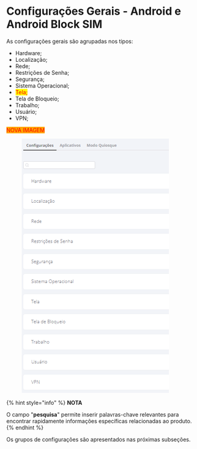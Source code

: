 # Configurações Gerais - Android e Android Block SIM

As configurações gerais são agrupadas nos tipos:

* Hardware;
* Localização;
* Rede;
* Restrições de Senha;
* Segurança;
* Sistema Operacional;
* <mark style="color:red;">Tela;</mark>
* Tela de Bloqueio;
* Trabalho;
* Usuário;
* VPN;

<mark style="color:red;background-color:orange;">NOVA IMAGEM</mark>

<figure><img src="../../../../.gitbook/assets/image.png" alt=""><figcaption></figcaption></figure>

{% hint style="info" %}
**NOTA**

O campo "**pesquisa**" permite inserir palavras-chave relevantes para encontrar rapidamente informações específicas relacionadas ao produto.
{% endhint %}

Os grupos de configurações são apresentados nas próximas subseções.
